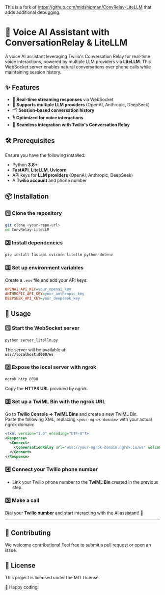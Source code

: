 This is a fork of https://github.com/midshipman/ConvRelay-LiteLLM that adds additional debugging.


# 🚀 Voice AI Assistant with ConversationRelay & LiteLLM

A voice AI assistant leveraging Twilio's Conversation Relay for real-time voice interactions, powered by multiple LLM providers via **LiteLLM**. This WebSocket server enables natural conversations over phone calls while maintaining session history.

## ✨ Features

- 🔄 **Real-time streaming responses** via WebSocket  
- 🤖 **Supports multiple LLM providers** (OpenAI, Anthropic, DeepSeek)  
- 🗂️ **Session-based conversation history**  
- 🎙️ **Optimized for voice interactions**  
- 🔌 **Seamless integration with Twilio's Conversation Relay**  

## 🛠️ Prerequisites

Ensure you have the following installed:

- Python **3.8+**
- **FastAPI**, **LiteLLM**, **Uvicorn**
- API keys for **LLM providers** (OpenAI, Anthropic, DeepSeek)
- A **Twilio account** and phone number

## 📦 Installation

### 1️⃣ Clone the repository  
```sh
git clone <your-repo-url>
cd ConvRelay-LiteLLM
```

### 2️⃣ Install dependencies  
```sh
pip install fastapi uvicorn litellm python-dotenv
```

### 3️⃣ Set up environment variables  
Create a `.env` file and add your API keys:  
```ini
OPENAI_API_KEY=your_openai_key
ANTHROPIC_API_KEY=your_anthropic_key
DEEPSEEK_API_KEY=your_deepseek_key
```

## 🚀 Usage

### 1️⃣ Start the WebSocket server  
```sh
python server_litellm.py
```
The server will be available at:  
**`ws://localhost:8000/ws`**

### 2️⃣ Expose the local server with ngrok  
```sh
ngrok http 8000
```
Copy the **HTTPS URL** provided by ngrok.

### 3️⃣ Set up a TwiML Bin with the ngrok URL  
Go to **Twilio Console → TwiML Bins** and create a new TwiML Bin.  
Paste the following XML, replacing `<your-ngrok-domain>` with your actual ngrok domain:

```xml
<?xml version="1.0" encoding="UTF-8"?>
<Response>
  <Connect>
    <ConversationRelay url="wss://your-ngrok-domain.ngrok.io/ws" welcomeGreeting="Welcome message" />
  </Connect>
</Response>
```

### 4️⃣ Connect your Twilio phone number  
- Link your Twilio phone number to the **TwiML Bin** created in the previous step.

### 5️⃣ Make a call  
Dial your **Twilio number** and start interacting with the AI assistant! 🎉

---

## 🤝 Contributing  
We welcome contributions! Feel free to submit a pull request or open an issue.

## 📄 License  
This project is licensed under the MIT License.  

🚀 Happy coding!  

